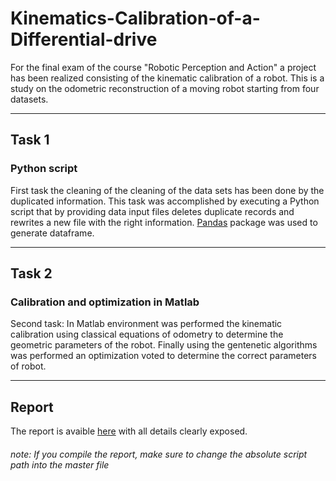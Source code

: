 # Kinematics-Calibration-of-a-Differential-drive

For the final exam of the course "Robotic Perception and Action" a project has been realized consisting of the kinematic calibration of a robot.
This is a study on the odometric reconstruction of a moving robot starting from four datasets.
* * *
## Task 1
### Python script
First task the cleaning of the cleaning of the data sets has been done by the duplicated information. This task was accomplished by executing a Python script that by providing data input files deletes duplicate records and rewrites a new file with the right information.
[Pandas](http://pandas.pydata.org/index.html) package was used to generate dataframe.
* * *
## Task 2
### Calibration and optimization in Matlab
Second task: In Matlab environment was performed the kinematic calibration using classical equations of odometry to determine the geometric parameters of the robot. Finally using the gentenetic algorithms was performed an optimization voted to determine the correct parameters of robot.
* * *
## Report
The report is avaible [here](https://github.com/frank1789/Kinematics-Calibration-of-a-Differential-drive/blob/master/Report/Report.pdf) with all details clearly exposed.
###### note: If you compile the report, make sure to change the absolute script path into the master file
